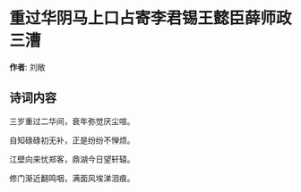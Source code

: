 # 重过华阴马上口占寄李君锡王懿臣薛师政三漕

**作者**: 刘敞

## 诗词内容

三岁重过二华间，衰年弥觉厌尘喧。

自知碌碌初无补，正是纷纷不惮烦。

江壁向来忧郑客，鼎湖今日望轩辕。

修门渐近翻鸣咽，满面风埃涕泪痕。

